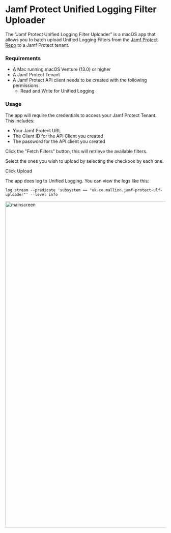# Jamf Protect Unified Logging Filter Uploader

The "Jamf Protect Unified Logging Filter Uploader" is a macOS app that allows you to batch upload Unified Logging Filters from the [Jamf Protect Repo](https://github.com/jamf/jamfprotect/tree/main/unified_log_filters) to a Jamf Protect tenant.

### Requirements

- A Mac running macOS Venture (13.0) or higher
- A Jamf Protect Tenant
- A Jamf Protect API client needs to be created with the following permissions. 
  - Read and Write for Unified Logging

### Usage
The app will require the credentials to access your Jamf Protect Tenant. This includes:
  - Your Jamf Protect URL
  - The Client ID for the API Client you created
  - The password for the API client you created
  
Click the "Fetch Filters" button, this will retrieve the available filters.

Select the ones you wish to upload by selecting the checkbox by each one.

Click Upload

The app does log to Unified Logging. You can view the logs like this:

`log stream --predicate 'subsystem == "uk.co.mallion.jamf-protect-ulf-uploader"' --level info`

<img width="1027" alt="mainscreen" src="https://github.com/red5coder/jamf-protect-ulf-uploader/assets/29920386/8af07155-df43-4b1f-a67c-817492fd9314">

